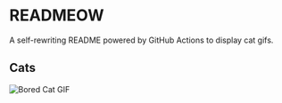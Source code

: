 # READMEOW

A self-rewriting README powered by GitHub Actions to display cat gifs.

## Cats

![Bored Cat GIF](https://media0.giphy.com/media/v1.Y2lkPTlhY2QwMmRhcmdweWZsYTJ3MThqNWNoMTl5dzJqeHIxMmJjaWhoenllYXZqaXZnNCZlcD12MV9naWZzX3NlYXJjaCZjdD1n/mlvseq9yvZhba/200.gif)
